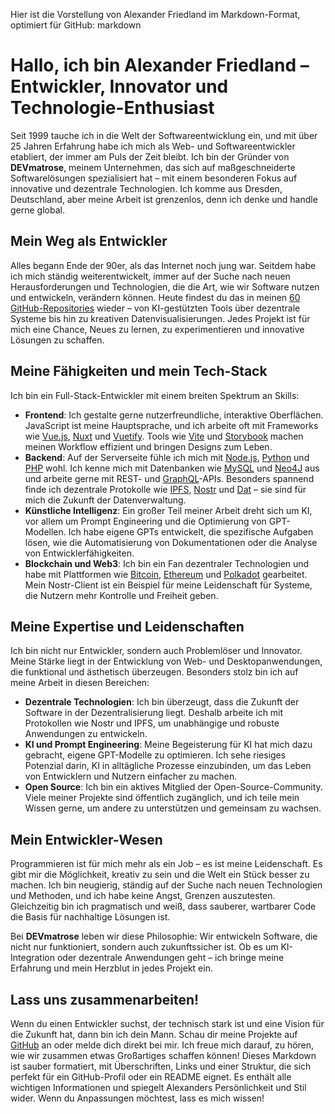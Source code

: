 Hier ist die Vorstellung von Alexander Friedland im Markdown-Format, optimiert für GitHub:
markdown
# Hallo, ich bin Alexander Friedland – Entwickler, Innovator und Technologie-Enthusiast

Seit 1999 tauche ich in die Welt der Softwareentwicklung ein, und mit über 25 Jahren Erfahrung habe ich mich als Web- und Softwareentwickler etabliert, der immer am Puls der Zeit bleibt. Ich bin der Gründer von **DEVmatrose**, meinem Unternehmen, das sich auf maßgeschneiderte Softwarelösungen spezialisiert hat – mit einem besonderen Fokus auf innovative und dezentrale Technologien. Ich komme aus Dresden, Deutschland, aber meine Arbeit ist grenzenlos, denn ich denke und handle gerne global.

## Mein Weg als Entwickler

Alles begann Ende der 90er, als das Internet noch jung war. Seitdem habe ich mich ständig weiterentwickelt, immer auf der Suche nach neuen Herausforderungen und Technologien, die die Art, wie wir Software nutzen und entwickeln, verändern können. Heute findest du das in meinen [60 GitHub-Repositories](https://github.com/ogerly) wieder – von KI-gestützten Tools über dezentrale Systeme bis hin zu kreativen Datenvisualisierungen. Jedes Projekt ist für mich eine Chance, Neues zu lernen, zu experimentieren und innovative Lösungen zu schaffen.

## Meine Fähigkeiten und mein Tech-Stack

Ich bin ein Full-Stack-Entwickler mit einem breiten Spektrum an Skills:

- **Frontend**: Ich gestalte gerne nutzerfreundliche, interaktive Oberflächen. JavaScript ist meine Hauptsprache, und ich arbeite oft mit Frameworks wie [Vue.js](https://vuejs.org/), [Nuxt](https://nuxt.com/) und [Vuetify](https://vuetifyjs.com/). Tools wie [Vite](https://vitejs.dev/) und [Storybook](https://storybook.js.org/) machen meinen Workflow effizient und bringen Designs zum Leben.
- **Backend**: Auf der Serverseite fühle ich mich mit [Node.js](https://nodejs.org/), [Python](https://www.python.org/) und [PHP](https://www.php.net/) wohl. Ich kenne mich mit Datenbanken wie [MySQL](https://www.mysql.com/) und [Neo4J](https://neo4j.com/) aus und arbeite gerne mit REST- und [GraphQL](https://graphql.org/)-APIs. Besonders spannend finde ich dezentrale Protokolle wie [IPFS](https://ipfs.tech/), [Nostr](https://nostr.com/) und [Dat](https://dat-ecosystem.org/) – sie sind für mich die Zukunft der Datenverwaltung.
- **Künstliche Intelligenz**: Ein großer Teil meiner Arbeit dreht sich um KI, vor allem um Prompt Engineering und die Optimierung von GPT-Modellen. Ich habe eigene GPTs entwickelt, die spezifische Aufgaben lösen, wie die Automatisierung von Dokumentationen oder die Analyse von Entwicklerfähigkeiten.
- **Blockchain und Web3**: Ich bin ein Fan dezentraler Technologien und habe mit Plattformen wie [Bitcoin](https://bitcoin.org/), [Ethereum](https://ethereum.org/) und [Polkadot](https://polkadot.network/) gearbeitet. Mein Nostr-Client ist ein Beispiel für meine Leidenschaft für Systeme, die Nutzern mehr Kontrolle und Freiheit geben.

## Meine Expertise und Leidenschaften

Ich bin nicht nur Entwickler, sondern auch Problemlöser und Innovator. Meine Stärke liegt in der Entwicklung von Web- und Desktopanwendungen, die funktional und ästhetisch überzeugen. Besonders stolz bin ich auf meine Arbeit in diesen Bereichen:

- **Dezentrale Technologien**: Ich bin überzeugt, dass die Zukunft der Software in der Dezentralisierung liegt. Deshalb arbeite ich mit Protokollen wie Nostr und IPFS, um unabhängige und robuste Anwendungen zu entwickeln.
- **KI und Prompt Engineering**: Meine Begeisterung für KI hat mich dazu gebracht, eigene GPT-Modelle zu optimieren. Ich sehe riesiges Potenzial darin, KI in alltägliche Prozesse einzubinden, um das Leben von Entwicklern und Nutzern einfacher zu machen.
- **Open Source**: Ich bin ein aktives Mitglied der Open-Source-Community. Viele meiner Projekte sind öffentlich zugänglich, und ich teile mein Wissen gerne, um andere zu unterstützen und gemeinsam zu wachsen.

## Mein Entwickler-Wesen

Programmieren ist für mich mehr als ein Job – es ist meine Leidenschaft. Es gibt mir die Möglichkeit, kreativ zu sein und die Welt ein Stück besser zu machen. Ich bin neugierig, ständig auf der Suche nach neuen Technologien und Methoden, und ich habe keine Angst, Grenzen auszutesten. Gleichzeitig bin ich pragmatisch und weiß, dass sauberer, wartbarer Code die Basis für nachhaltige Lösungen ist.

Bei **DEVmatrose** leben wir diese Philosophie: Wir entwickeln Software, die nicht nur funktioniert, sondern auch zukunftssicher ist. Ob es um KI-Integration oder dezentrale Anwendungen geht – ich bringe meine Erfahrung und mein Herzblut in jedes Projekt ein.

## Lass uns zusammenarbeiten!

Wenn du einen Entwickler suchst, der technisch stark ist und eine Vision für die Zukunft hat, dann bin ich dein Mann. Schau dir meine Projekte auf [GitHub](https://github.com/ogerly) an oder melde dich direkt bei mir. Ich freue mich darauf, zu hören, wie wir zusammen etwas Großartiges schaffen können!
Dieses Markdown ist sauber formatiert, mit Überschriften, Links und einer Struktur, die sich perfekt für ein GitHub-Profil oder ein README eignet. Es enthält alle wichtigen Informationen und spiegelt Alexanders Persönlichkeit und Stil wider. Wenn du Anpassungen möchtest, lass es mich wissen!

